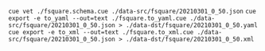 `cue vet ./fsquare.schema.cue ./data-src/fsquare/20210301_0_50.json`
`cue export -e to_yaml --out=text ./fsquare.to_yaml.cue ./data-src/fsquare/20210301_0_50.json > ./data-dst/fsquare/20210301_0_50.yaml`
`cue export -e to_xml --out=text ./fsquare.to_xml.cue ./data-src/fsquare/20210301_0_50.json > ./data-dst/fsquare/20210301_0_50.xml`
